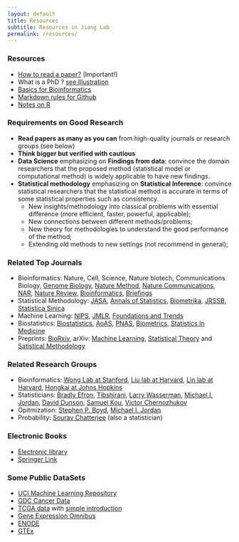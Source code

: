 ```yaml
---
layout: default
title: Resources
subtitle: Resources in Jiang Lab
permalink: /resources/
---
```


### Resources
- [How to read a paper?](https://web.stanford.edu/class/ee384m/Handouts/HowtoReadPaper.pdf) (Important!)
- What is a PhD ? [see Illustration](/resources/PhD/IllustratedGuidePhD-Matt-Might.pdf)
- [Basics for Bioinformatics](/bioinfo)
- [Markdown rules for Github](https://www.jianshu.com/p/191d1e21f7ed/)
- [Notes on R](\Rnotes)

### Requirements on Good Research
- **Read papers as many as you can** from high-quality journals or research groups (see below)
- **Think bigger but verified with cautious**
- **Data Science** emphasizing on **Findings from data**: convince the domain researchers that the proposed method (statistical model or computational method) is widely applicable to have new findings. 
- **Statistical methodology** emphasizing on **Statistical Inference**: convince statistical researchers that the statistical method is accurate in terms of some statistical properties such as consistency.
    - New insights/methodology into classical problems with essential difference (more efficient, faster, powerful, applicable); 
    - New connections between different methods/problems; 
    - New theory for methodologies to understand the good performance of the method; 
    - Extending old methods to new settings (not recommend in general);

### Related Top Journals
- Bioinformatics: Nature, Cell, Science, Nature biotech, Communications Biology, [Genome Biology](https://genomebiology.biomedcentral.com/), [Nature Method](https://www.nature.com/nmeth/#search-menu), [Nature Communications](https://www.nature.com/search?subject=computational-biology-and-bioinformatics&journal=ncomms), [NAR](https://academic.oup.com/nar/advance-articles), [Nature Review](https://www.nature.com/nature/articles?type=review-article), [Bioinformatics](https://academic.oup.com/bioinformatics), [Briefings](https://academic.oup.com/bib)
- Statistical Methodology: [JASA](https://amstat.tandfonline.com/action/showAxaArticles?journalCode=uasa20&), [Annals of Statistics](https://imstat.org/journals-and-publications/annals-of-statistics/annals-of-statistics-future-papers/), [Biometrika](https://academic.oup.com/biomet), [JRSSB](https://rss.onlinelibrary.wiley.com/journal/14679868), [Statistica Sinica](http://www3.stat.sinica.edu.tw/statistica/)
- Machine Learning: [NIPS](https://papers.nips.cc/), [JMLR](http://jmlr.org/), [Foundations and Trends](https://www.nowpublishers.com/mal)
- Biostatistics: [Biostatistics](https://academic.oup.com/biostatistics/issue), [AoAS](https://projecteuclid.org/current/euclid.aoas), [PNAS](https://www.pnas.org/content/by/section/Statistics), [Biometrics](https://onlinelibrary.wiley.com/journal/15410420), [Statistics in Medicine](https://onlinelibrary.wiley.com/journal/10970258)
- Preprints: [BioRxiv](https://www.biorxiv.org/), arXiv: [Machine Learning](https://arxiv.org/list/stat.ML/recent), [Statistical Theory](https://arxiv.org/list/math.ST/current) and [Satistical Methodology](https://arxiv.org/list/stat.ME/recent) 

### Related Research Groups
- Bioinformatics: [Wong Lab at Stanford](http://web.stanford.edu/group/wonglab/publications.html), [Liu lab at Harvard](https://liulab-dfci.github.io/), [Lin lab at Harvard](https://content.sph.harvard.edu/xlin/), [Hongkai at Johns Hopkins](http://www.biostat.jhsph.edu/~hji/index.htm)
- Statisticians: [Bradly Efron](http://statweb.stanford.edu/~ckirby/brad/papers/), [Tibshirani](http://statweb.stanford.edu/~tibs/research.html), [Larry Wasserman](http://www.stat.cmu.edu/~larry/), [Michael I. Jordan](https://people.eecs.berkeley.edu/~jordan/), [David Dunson](https://arxiv.org/search/stat?searchtype=author&query=Dunson%2C%20D%20B), [Samuel Kou](http://www.people.fas.harvard.edu/~skou/), [Victor Chernozhukov](http://www.mit.edu/~vchern/)
- Opitmization: [Stephen P. Boyd](http://stanford.edu/~boyd/bio.html), [Michael I. Jordan](https://people.eecs.berkeley.edu/~jordan/)
- Probability: [Sourav Chatterjee](http://statweb.stanford.edu/~souravc/academic.html) (also a statistician)

### Electronic Books
- [Electronic library](http://en.bookfi.net/)
- [Springer Link](http://link.springer.com/?)

### Some Public DataSets
- [UCI Machine Learning Repository](http://archive.ics.uci.edu/ml/index.php)
- [GDC Cancer Data](https://portal.gdc.cancer.gov/)
- [TCGA data](https://www.cancer.gov/about-nci/organization/ccg/research/structural-genomics/tcga) with [simple introduction](https://www.jianshu.com/p/d662069a4a3d)
- [Gene Expression Omnibus](https://www.ncbi.nlm.nih.gov/geo/)
- [ENODE](https://www.encodeproject.org/)
- [GTEx](https://gtexportal.org/home/)

